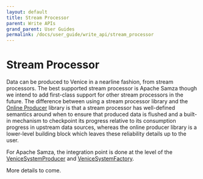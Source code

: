 ```yaml
---
layout: default
title: Stream Processor
parent: Write APIs
grand_parent: User Guides
permalink: /docs/user_guide/write_api/stream_processor
---
```

# Stream Processor

Data can be produced to Venice in a nearline fashion, from stream processors. The best supported stream processor is
Apache Samza though we intend to add first-class support for other stream processors in the future. The difference
between using a stream processor library and the [Online Producer](online_producer.md) library is that a stream 
processor has well-defined semantics around when to ensure that produced data is flushed and a built-in mechanism to 
checkpoint its progress relative to its consumption progress in upstream data sources, whereas the online producer 
library is a lower-level building block which leaves these reliability details up to the user.

For Apache Samza, the integration point is done at the level of the [VeniceSystemProducer](https://github.com/linkedin/venice/blob/main/clients/venice-samza/src/main/java/com/linkedin/venice/samza/VeniceSystemProducer.java)
and [VeniceSystemFactory](https://github.com/linkedin/venice/blob/main/clients/venice-samza/src/main/java/com/linkedin/venice/samza/VeniceSystemFactory.java).

More details to come.